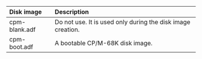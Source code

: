 
|Disk image           |Description                                                 |
|:--------------------|:-----------------------------------------------------------|
|cpm-blank.adf        |Do not use. It is used only during the disk image creation. |
|cpm-boot.adf         |A bootable CP/M-68K disk image.                             |
